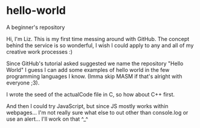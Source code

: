 # hello-world
A beginner's repository

Hi, I'm Liz. This is my first time messing around with GitHub. The concept behind the service is so wonderful, I wish I could
apply to any and all of my creative work processes :)

Since GitHub's tutorial asked suggested we name the repository "Hello World" I guess I can add some examples of hello world in the few
programming languages I know. (Imma skip MASM if that's alright with everyone ;3).

I wrote the seed of the actualCode file in C, so how about C++ first.

And then I could try JavaScript, but since JS mostly works within webpages... I'm not really sure what else to out other than console.log 
or use an alert... I'll work on that ^_^

